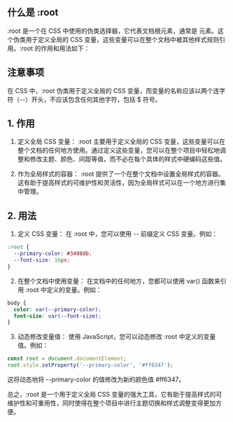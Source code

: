 ## 什么是 :root

:root 是一个在 CSS 中使用的伪类选择器，它代表文档根元素，通常是 <html> 元素。这个伪类用于定义全局的 CSS 变量，这些变量可以在整个文档中被其他样式规则引用。:root 的作用和用法如下：

## 注意事项

在 CSS 中，:root 伪类用于定义全局的 CSS 变量，而变量的名称应该以两个连字符（--）开头，不应该包含任何其他字符，包括 $ 符号。

## 1. 作用

1. 定义全局 CSS 变量： :root 主要用于定义全局的 CSS 变量，这些变量可以在整个文档的任何地方使用。通过定义这些变量，您可以在整个项目中轻松地调整和修改主题、颜色、间距等值，而不必在每个具体的样式中硬编码这些值。

2. 作为全局样式的容器： :root 提供了一个在整个文档中设置全局样式的容器。这有助于提高样式的可维护性和灵活性，因为全局样式可以在一个地方进行集中管理。

## 2. 用法

1. 定义 CSS 变量： 在 :root 中，您可以使用 -- 前缀定义 CSS 变量。例如：

```css
:root {
  --primary-color: #3498db;
  --font-size: 16px;
}

```

2. 在整个文档中使用变量： 在文档中的任何地方，您都可以使用 var() 函数来引用 :root 中定义的变量。例如：

```css
body {
  color: var(--primary-color);
  font-size: var(--font-size);
}

```
3. 动态修改变量值： 使用 JavaScript，您可以动态修改 :root 中定义的变量值。例如：
```js
const root = document.documentElement;
root.style.setProperty('--primary-color', '#ff6347');
```

这将动态地将 --primary-color 的值修改为新的颜色值 #ff6347。


总之，:root 是一个用于定义全局 CSS 变量的强大工具，它有助于提高样式的可维护性和可重用性，同时使得在整个项目中进行主题切换和样式调整变得更加方便。